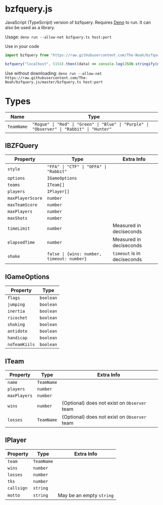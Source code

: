 # bzfquery.js

JavaScript (TypeScript) version of bzfquery. Requires [Deno](https://deno.land) to run. It can also be used as a library.

Usage: `deno run --allow-net bzfquery.ts host:port`

Use in your code
```typescript
import bzfquery from "https://raw.githubusercontent.com/The-Noah/bzfquery.js/master/bzfquery.ts";

bzfquery("localhost", 5154).then((data) => console.log(JSON.stringify(data, null, 2)));
```

Use without downloading: `deno run --allow-net https://raw.githubusercontent.com/The-Noah/bzfquery.js/master/bzfquery.ts host:port`

# Types

| Name       | Type |
| ---------- | ---- |
| `TeamName` | `"Rogue" \| "Red" \| "Green" \| "Blue" \| "Purple" \| "Observer" \| "Rabbit" \| "Hunter"` |

## IBZFQuery

| Property         | Type | Extra Info |
| ---------------- | ---- | ---------- |
| `style`          | `"FFA" \| "CTF" \| "OFFA" \| "Rabbit"` |
| `options`        | `IGameOptions` |
| `teams`          | `ITeam[]` |
| `players`        | `IPlayer[]` |
| `maxPlayerScore` | `number` |
| `maxTeamScore`   | `number` |
| `maxPlayers`     | `number` |
| `maxShots`       | `number` |
| `timeLimit`      | `number` | Measured in deciseconds |
| `elapsedTime`    | `number` | Measured in deciseconds |
| `shake`          | `false \| {wins: number, timeout: number}` | `timeout` is in deciseconds |

## IGameOptions

| Property       | Type      |
| -------------- | --------- |
| `flags`        | `boolean` |
| `jumping`      | `boolean` |
| `inertia`      | `boolean` |
| `ricochet`     | `boolean` |
| `shaking`      | `boolean` |
| `antidote`     | `boolean` |
| `handicap`     | `boolean` |
| `noTeamKiils`  | `boolean` |

## ITeam

| Property     | Type       | Extra Info |
| ------------ | ---------- | ---------- |
| `name`       | `TeamName` |
| `players`    | `number`   |
| `maxPlayers` | `number`   |
| `wins`       | `number`   | (Optional) does not exist on `Observer` team |
| `losses`     | `TeamName` | (Optional) does not exist on `Observer` team |

## IPlayer

| Property   | Type       | Extra Info |
| ---------- | ---------- | ---------- |
| `team`     | `TeamName` |
| `wins`     | `number`   |
| `losses`   | `number`   |
| `tks`      | `number`   |
| `callsign` | `string`   |
| `motto`    | `string`   | May be an empty `string` |
